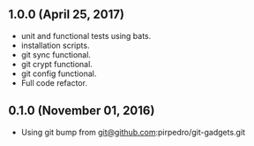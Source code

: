 ## 1.0.0 (April 25, 2017)
  - unit and functional tests using bats.
  - installation scripts.
  - git sync functional.
  - git crypt functional.
  - git config functional.
  - Full code refactor.

## 0.1.0 (November 01, 2016)
  - Using git bump from
    git@github.com:pirpedro/git-gadgets.git
